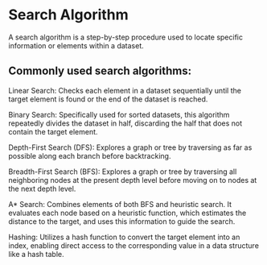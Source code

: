 # Search Algorithm
A search algorithm is a step-by-step procedure used to locate specific information or elements within a dataset.
## Commonly used search algorithms:

Linear Search: Checks each element in a dataset sequentially until the target element is found or the end of the dataset is reached.

Binary Search: Specifically used for sorted datasets, this algorithm repeatedly divides the dataset in half, discarding the half that does not contain the target element.

Depth-First Search (DFS): Explores a graph or tree by traversing as far as possible along each branch before backtracking.

Breadth-First Search (BFS): Explores a graph or tree by traversing all neighboring nodes at the present depth level before moving on to nodes at the next depth level.

A* Search: Combines elements of both BFS and heuristic search. It evaluates each node based on a heuristic function, which estimates the distance to the target, and uses this information to guide the search.

Hashing: Utilizes a hash function to convert the target element into an index, enabling direct access to the corresponding value in a data structure like a hash table.

